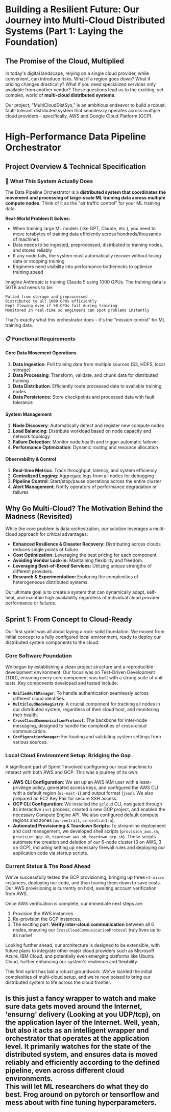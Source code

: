 # Building a Resilient Future: Our Journey into Multi-Cloud Distributed Systems (Part 1: Laying the Foundation)

## The Promise of the Cloud, Multiplied

In today's digital landscape, relying on a single cloud provider, while convenient, can introduce risks. What if a region goes down? What if pricing changes drastically? What if you need specialized services only available from another vendor? These questions lead us to the exciting, yet complex, world of **multi-cloud distributed systems**.

Our project, "MultiCloudDistSys," is an ambitious endeavor to build a robust, fault-tolerant distributed system that seamlessly operates across multiple cloud providers – specifically, AWS and Google Cloud Platform (GCP).

# High-Performance Data Pipeline Orchestrator
## Project Overview & Technical Specification

### 🎯 **What This System Actually Does**

The Data Pipeline Orchestrator is a **distributed system that coordinates the movement and processing of large-scale ML training data across multiple compute nodes**. Think of it as the "air traffic control" for your ML training data.

**Real-World Problem It Solves:**
- When training large ML models (like GPT, Claude, etc.), you need to move terabytes of training data efficiently across hundreds/thousands of machines
- Data needs to be ingested, preprocessed, distributed to training nodes, and stored reliably
- If any node fails, the system must automatically recover without losing data or stopping training
- Engineers need visibility into performance bottlenecks to optimize training speed

Imagine Anthropic is training Claude 5 using 1000 GPUs. The training data is 50TB and needs to be:

    Pulled from storage and preprocessed
    Distributed to all 1000 GPUs efficiently
    Kept flowing even if 50 GPUs fail during training
    Monitored in real-time so engineers can spot problems instantly

That's exactly what this orchestrator does - it's the "mission control" for ML training data.

### 📋 **Functional Requirements**

#### **Core Data Movement Operations**
1. **Data Ingestion**: Pull training data from multiple sources (S3, HDFS, local storage)
2. **Data Processing**: Transform, validate, and chunk data for distributed training
3. **Data Distribution**: Efficiently route processed data to available training nodes
4. **Data Persistence**: Store checkpoints and processed data with fault tolerance

#### **System Management**
1. **Node Discovery**: Automatically detect and register new compute nodes
2. **Load Balancing**: Distribute workload based on node capacity and network topology
3. **Failure Detection**: Monitor node health and trigger automatic failover
4. **Performance Optimization**: Dynamic routing and resource allocation

#### **Observability & Control**
1. **Real-time Metrics**: Track throughput, latency, and system efficiency
2. **Centralized Logging**: Aggregate logs from all nodes for debugging
3. **Pipeline Control**: Start/stop/pause operations across the entire cluster
4. **Alert Management**: Notify operators of performance degradation or failures

## Why Go Multi-Cloud? The Motivation Behind the Madness (Revisited)

While the core problem is data orchestration, our solution leverages a multi-cloud approach for critical advantages:

*   **Enhanced Resilience & Disaster Recovery:** Distributing across clouds reduces single points of failure.
*   **Cost Optimization:** Leveraging the best pricing for each component.
*   **Avoiding Vendor Lock-in:** Maintaining flexibility and freedom.
*   **Leveraging Best-of-Breed Services:** Utilizing unique strengths of different providers.
*   **Research & Experimentation:** Exploring the complexities of heterogeneous distributed systems.

Our ultimate goal is to create a system that can dynamically adapt, self-heal, and maintain high availability regardless of individual cloud provider performance or failures.

## Sprint 1: From Concept to Cloud-Ready

Our first sprint was all about laying a rock-solid foundation. We moved from initial concept to a fully configured local environment, ready to deploy our distributed system components to the cloud.

### Core Software Foundation

We began by establishing a clean project structure and a reproducible development environment. Our focus was on Test-Driven Development (TDD), ensuring every core component was built with a strong suite of unit tests. Key components developed and tested include:

*   **`UnifiedAuthManager`**: To handle authentication seamlessly across different cloud identities.
*   **`MultiCloudNodeRegistry`**: A crucial component for tracking all nodes in our distributed system, regardless of their cloud host, and monitoring their health.
*   **`CrossCloudCommunicationProtocol`**: The backbone for inter-node messaging, designed to handle the complexities of cross-cloud communication.
*   **`ConfigurationManager`**: For loading and validating system settings from various sources.

### Local Cloud Environment Setup: Bridging the Gap

A significant part of Sprint 1 involved configuring our local machine to interact with both AWS and GCP. This was a journey of its own:

*   **AWS CLI Configuration**: We set up an AWS IAM user with a least-privilege policy, generated access keys, and configured the AWS CLI with a default region (`us-east-1`) and output format (`json`). We also prepared an EC2 Key Pair for secure SSH access.
*   **GCP CLI Configuration**: We installed the `gcloud` CLI, navigated through its interactive `init` process, created a new GCP project, and enabled the necessary Compute Engine API. We also configured default compute regions and zones (`us-central1`, `us-central1-a`).
*   **Automated Provisioning & Teardown Scripts**: To streamline deployment and cost management, we developed shell scripts (`provision_aws.sh`, `provision_gcp.sh`, `teardown_aws.sh`, `teardown_gcp.sh`). These scripts automate the creation and deletion of our 6-node cluster (3 on AWS, 3 on GCP), including setting up necessary firewall rules and deploying our application code via startup scripts.

### Current Status & The Road Ahead

We've successfully tested the GCP provisioning, bringing up three `e2-micro` instances, deploying our code, and then tearing them down to save costs. Our AWS provisioning is currently on hold, awaiting account verification from AWS.

Once AWS verification is complete, our immediate next steps are:

1.  Provision the AWS instances.
2.  Re-provision the GCP instances.
3.  The exciting part: **Verify inter-cloud communication** between all 6 nodes, ensuring our `CrossCloudCommunicationProtocol` truly lives up to its name!

Looking further ahead, our architecture is designed to be extensible, with future plans to integrate other major cloud providers such as Microsoft Azure, IBM Cloud, and potentially even emerging platforms like Ubuntu Cloud, further enhancing our system's resilience and flexibility.

This first sprint has laid a robust groundwork. We've tackled the initial complexities of multi-cloud setup, and we're now poised to bring our distributed system to life across the cloud frontier.


Is this just a fancy wrapper to watch and make sure data gets moved around the Internet, 'ensurng' delivery (Looking at you UDP/tcp), on the application layer of the Internet.  Well, yeah, but also it acts as an intelligent wrapper and orchestrator that operates at the application level.  It primarily watches for the state of the distributed system, and ensures data is moved reliably and efficiently according to the defined pipeline, even across different cloud environments.  
This will let ML researchers do what they do best.  Frog around on pytorch or tensorflow and mess about with fine tuning hyperparameters. 
---